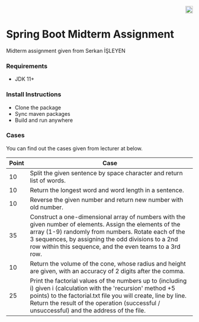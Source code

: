 <p align="right"><a href="https://github.com/enesthedev/spring-midterm-assignment/blob/master/README_TR.md" title="Bu sayfayı Türkçe olarak görüntüle" target="_blank"><img height="20" src="https://github.com/enesthedev/art/blob/master/see-at-turkish.ico"/></a></p>

# Spring Boot Midterm Assignment
Midterm assignment given from Serkan İŞLEYEN

### Requirements

- JDK 11+

### Install Instructions

- Clone the package
- Sync maven packages
- Build and run anywhere

### Cases
You can find out the cases given from lecturer at below.

| Point | Case                                                                                                                                                                                                                                                                             |
|-------|----------------------------------------------------------------------------------------------------------------------------------------------------------------------------------------------------------------------------------------------------------------------------------|
| 10    | Split the given sentence by space character and return list of words.                                                                                                                                                                                                            |
| 10    | Return the longest word and word length in a sentence.                                                                                                                                                                                                                           |
| 10    | Reverse the given number and return new number with old number.                                                                                                                                                                                                                  |
| 35    | Construct a one-dimensional array of numbers with the given number of elements. Assign the elements of the array (1-9) randomly from numbers. Rotate each of the 3 sequences, by assigning the odd divisions to a 2nd row within this sequence, and the even teams to a 3rd row. |
| 10    | Return the volume of the cone, whose radius and height are given, with an accuracy of 2 digits after the comma.                                                                                                                                                                  |
| 25    | Print the factorial values of the numbers up to (including i) given i (calculation with the 'recursion' method +5 points) to the factorial.txt file you will create, line by line. Return the result of the operation (successful / unsuccessful) and the address of the file.   |                                                                                                                                                                                                                                                                               